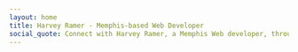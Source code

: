 ```yaml
---
layout: home
title: Harvey Ramer - Memphis-based Web Developer
social_quote: Connect with Harvey Ramer, a Memphis Web developer, through his website.
---
```

